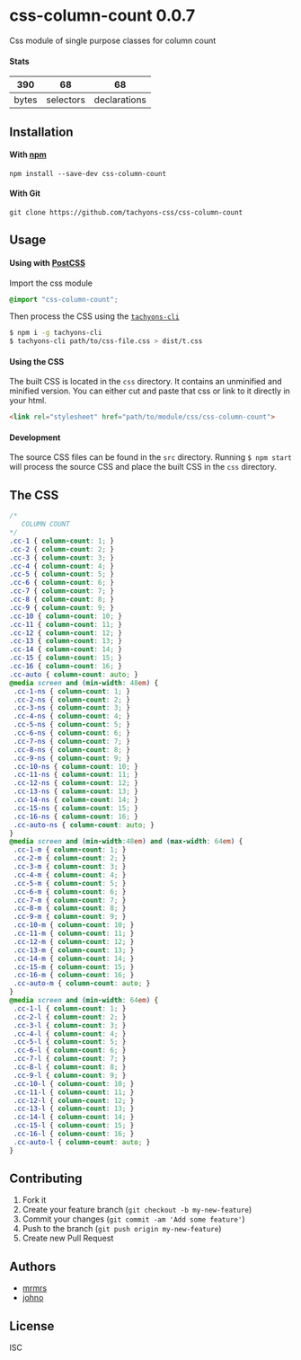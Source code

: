 # css-column-count 0.0.7

Css module of single purpose classes for column count

#### Stats

390 | 68 | 68
---|---|---
bytes | selectors | declarations

## Installation

#### With [npm](https://npmjs.com)

```
npm install --save-dev css-column-count
```

#### With Git

```
git clone https://github.com/tachyons-css/css-column-count
```

## Usage

#### Using with [PostCSS](https://github.com/postcss/postcss)

Import the css module

```css
@import "css-column-count";
```

Then process the CSS using the [`tachyons-cli`](https://github.com/tachyons-css/tachyons-cli)

```sh
$ npm i -g tachyons-cli
$ tachyons-cli path/to/css-file.css > dist/t.css
```

#### Using the CSS

The built CSS is located in the `css` directory. It contains an unminified and minified version.
You can either cut and paste that css or link to it directly in your html.

```html
<link rel="stylesheet" href="path/to/module/css/css-column-count">
```

#### Development

The source CSS files can be found in the `src` directory.
Running `$ npm start` will process the source CSS and place the built CSS in the `css` directory.

## The CSS

```css
/*
   COLUMN COUNT
*/
.cc-1 { column-count: 1; }
.cc-2 { column-count: 2; }
.cc-3 { column-count: 3; }
.cc-4 { column-count: 4; }
.cc-5 { column-count: 5; }
.cc-6 { column-count: 6; }
.cc-7 { column-count: 7; }
.cc-8 { column-count: 8; }
.cc-9 { column-count: 9; }
.cc-10 { column-count: 10; }
.cc-11 { column-count: 11; }
.cc-12 { column-count: 12; }
.cc-13 { column-count: 13; }
.cc-14 { column-count: 14; }
.cc-15 { column-count: 15; }
.cc-16 { column-count: 16; }
.cc-auto { column-count: auto; }
@media screen and (min-width: 48em) {
 .cc-1-ns { column-count: 1; }
 .cc-2-ns { column-count: 2; }
 .cc-3-ns { column-count: 3; }
 .cc-4-ns { column-count: 4; }
 .cc-5-ns { column-count: 5; }
 .cc-6-ns { column-count: 6; }
 .cc-7-ns { column-count: 7; }
 .cc-8-ns { column-count: 8; }
 .cc-9-ns { column-count: 9; }
 .cc-10-ns { column-count: 10; }
 .cc-11-ns { column-count: 11; }
 .cc-12-ns { column-count: 12; }
 .cc-13-ns { column-count: 13; }
 .cc-14-ns { column-count: 14; }
 .cc-15-ns { column-count: 15; }
 .cc-16-ns { column-count: 16; }
 .cc-auto-ns { column-count: auto; }
}
@media screen and (min-width:48em) and (max-width: 64em) {
 .cc-1-m { column-count: 1; }
 .cc-2-m { column-count: 2; }
 .cc-3-m { column-count: 3; }
 .cc-4-m { column-count: 4; }
 .cc-5-m { column-count: 5; }
 .cc-6-m { column-count: 6; }
 .cc-7-m { column-count: 7; }
 .cc-8-m { column-count: 8; }
 .cc-9-m { column-count: 9; }
 .cc-10-m { column-count: 10; }
 .cc-11-m { column-count: 11; }
 .cc-12-m { column-count: 12; }
 .cc-13-m { column-count: 13; }
 .cc-14-m { column-count: 14; }
 .cc-15-m { column-count: 15; }
 .cc-16-m { column-count: 16; }
 .cc-auto-m { column-count: auto; }
}
@media screen and (min-width: 64em) {
 .cc-1-l { column-count: 1; }
 .cc-2-l { column-count: 2; }
 .cc-3-l { column-count: 3; }
 .cc-4-l { column-count: 4; }
 .cc-5-l { column-count: 5; }
 .cc-6-l { column-count: 6; }
 .cc-7-l { column-count: 7; }
 .cc-8-l { column-count: 8; }
 .cc-9-l { column-count: 9; }
 .cc-10-l { column-count: 10; }
 .cc-11-l { column-count: 11; }
 .cc-12-l { column-count: 12; }
 .cc-13-l { column-count: 13; }
 .cc-14-l { column-count: 14; }
 .cc-15-l { column-count: 15; }
 .cc-16-l { column-count: 16; }
 .cc-auto-l { column-count: auto; }
}
```

## Contributing

1. Fork it
2. Create your feature branch (`git checkout -b my-new-feature`)
3. Commit your changes (`git commit -am 'Add some feature'`)
4. Push to the branch (`git push origin my-new-feature`)
5. Create new Pull Request

## Authors

* [mrmrs](http://mrmrs.io)
* [johno](http://johnotander.com)

## License

ISC
